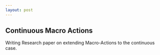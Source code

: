 ```yaml
---
layout: post
---
```


## Continuous Macro Actions 
Writing Research paper on extending Macro-Actions to the continuous case. 
